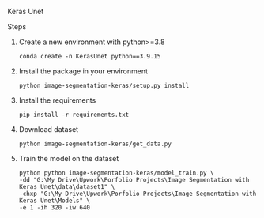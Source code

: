 Keras Unet

Steps

1. Create a new environment with python>=3.8
   ```commandline
   conda create -n KerasUnet python==3.9.15
   ```

2. Install the package in your environment
   ```commandline
   python image-segmentation-keras/setup.py install
   ```
3. Install the requirements
   ```commandline
   pip install -r requirements.txt
   ```

4. Download dataset
   ```commandline
   python image-segmentation-keras/get_data.py
   ```

5. Train the model on the dataset
   ```commandline
   python python image-segmentation-keras/model_train.py \
   -dd "G:\My Drive\Upwork\Porfolio Projects\Image Segmentation with Keras Unet\data\dataset1" \
   -chxp "G:\My Drive\Upwork\Porfolio Projects\Image Segmentation with Keras Unet\Models" \
   -e 1 -ih 320 -iw 640
   ```